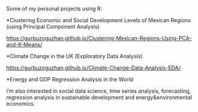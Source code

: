 Some of my personal projects using R:

*Clustering Economic and Social Development Levels of Mexican Regions (using Principal Component Analysis)

 https://gurbuzoguzhan.github.io/Clustering-Mexican-Regions-Using-PCA-and-K-Means/

*Climate Change in the UK (Exploratory Data Analysis)

https://gurbuzoguzhan.github.io/Climate-Change-Data-Analysis-EDA/

*Energy and GDP Regression Analysis in the World


I’m also interested in social data science, time series analysis, forecasting, regression analysis in sustainable development and energy&environmental economics.
